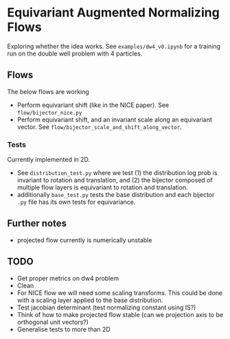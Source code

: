 # Equivariant Augmented Normalizing Flows
Exploring whether the idea works.
See `examples/dw4_v0.ipynb` for a training run on the double well problem with 4 particles. 

## Flows
The below flows are working
- Perform equivariant shift (like in the NICE paper). See `flow/bijector_nice.py`
- Perform equivariant shift, and an invariant scale along an equivariant vector. See `flow/bijector_scale_and_shift_along_vector`.

### Tests
Currently implemented in 2D.

- See `distribution_test.py` where we test
(1) the distribution log prob is invariant to rotation and translation, and
(2) the bijector composed of multiple flow layers is equivariant to rotation and translation. 
- additionally `base_test.py` tests the base distribution and each bijector `.py` file has its own tests for equivariance. 


## Further notes
- projected flow currently is numerically unstable


## TODO
 - Get proper metrics on dw4 problem
 - Clean
 - For NICE flow we will need some scaling transforms. This could be done with a scaling layer applied to the base distribution. 
 - Test jacobian determinant (test normalizing constant using IS?)
 - Think of how to make projected flow stable (can we projection axis to be orthogonal unit vectors?)
 - Generalise tests to more than 2D
